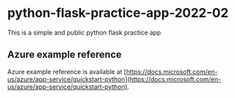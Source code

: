 # python-flask-practice-app-2022-02
This is a simple and public python flask practice app

## Azure example reference

Azure example reference is available at [https://docs.microsoft.com/en-us/azure/app-service/quickstart-python](https://docs.microsoft.com/en-us/azure/app-service/quickstart-python).